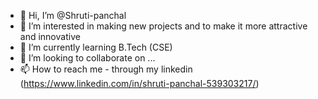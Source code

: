 - 👋 Hi, I’m @Shruti-panchal
- 👀 I’m interested in making new projects and to make it more attractive and innovative
- 🌱 I’m currently learning B.Tech (CSE)
- 💞️ I’m looking to collaborate on ...
- 📫 How to reach me - through my linkedin (https://www.linkedin.com/in/shruti-panchal-539303217/)

<!---
Shruti-panchal/Shruti-panchal is a ✨ special ✨ repository because its `README.md` (this file) appears on your GitHub profile.
You can click the Preview link to take a look at your changes.
--->
